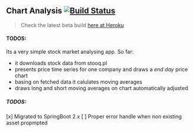 ## Chart Analysis [![Build Status](https://travis-ci.org/margorec/chartAnalysis.svg?branch=master)](https://travis-ci.org/margorec/chartAnalysis)
> Check the latest beta build [here at Heroku](https://cryptic-atoll-12670.herokuapp.com/chart/)

#### TODOS:
Its a very simple stock market analysing app. So far:
  - it downloads stock data from stooq.pl 
  - presents price time series for one company and draws a *end day* price chart
  - basing on fetched data it calulates moving averages 
  - draws long and short moving averages on chart automatically adjusted
  
##### TODOS:
[x] Migrated to SpringBoot 2.x
[ ] Proper error handle when non existing asset propmpted


